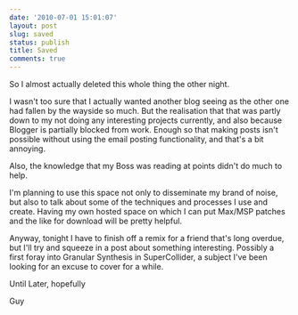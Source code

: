 ```yaml
---
date: '2010-07-01 15:01:07'
layout: post
slug: saved
status: publish
title: Saved 
comments: true
---
```


So I almost actually deleted this whole thing the other night.

I wasn't too sure that I actually wanted another blog seeing as the other one had fallen by the wayside so much. But the realisation that that was partly down to my not doing any interesting projects currently, and also because Blogger is partially blocked from work. Enough so that making posts isn't possible without using the email posting functionality, and that's a bit annoying.

Also, the knowledge that my Boss was reading at points didn't do much to help.

I'm planning to use this space not only to disseminate my brand of noise, but also to talk about some of the techniques and processes I use and create.  Having my own hosted space on which I can put Max/MSP patches and the like for download will be pretty helpful.

Anyway, tonight I have to finish off a remix for a friend that's long overdue, but I'll try and squeeze in a post about something interesting. Possibly a first foray into Granular Synthesis in SuperCollider, a subject I've been looking for an excuse to cover for a while.

Until Later, hopefully

Guy

